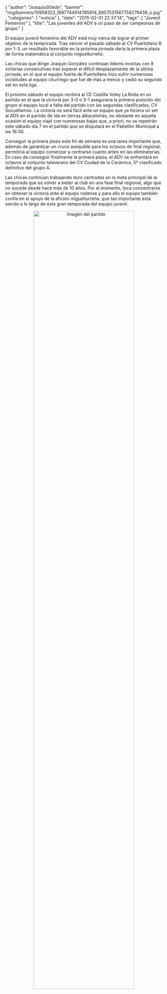 {
  "author": "Joaqu\u00edn", 
  "banner": "img/banners/10958322_1687744914785914_6857531567758279438_o.jpg", 
  "categories": [
    "noticia"
  ], 
  "date": "2015-02-01 22:37:14", 
  "tags": [
    "Juvenil Femenino"
  ], 
  "title": "Las juveniles del ADV a un paso de ser campeonas de grupo."
}

El equipo juvenil femenino del ADV está muy cerca de lograr el primer objetivo de la temporada. Tras vencer el pasado sábado al CV Puertollano B por 1-3, un resultado favorable en la próxima jornada daría la primera plaza de forma matemática al conjunto miguelturreño.

Las chicas que dirige Joaquín González continúan líderes invictas con 8 victorias consecutivas tras superar el difícil desplazamiento de la última jornada, en el que el equipo fuerte de Puertollano hizo sufrir numerosas vicisitudes al equipo churriego que fue de más a menos y cedió su segundo set en esta liga.

El próximo sábado el equipo recibirá al CE Castilla Voley La Roda en un partido en el que la victoria por 3-0 o 3-1 aseguraría la primera posición del grupo al equipo local a falta del partido con las segundas clasificadas, CV Socuéllamos. La victoria no será fácil ante un equipo que ya hiciera un set al ADV en el partido de ida en tierras albaceteñas, no obstante en aquella ocasión el equipo viajó con numerosas bajas que, a priori, no se repetirán este sábado día 7 en el partido que se disputará en el Pabellón Municipal a las 16:30.

Conseguir la primera plaza este fin de semana es una tarea importante que, además de garantizar un cruce asequible para los octavos de final regional, permitiría al equipo comenzar a centrarse cuanto antes en las eliminatorias. En caso de conseguir finalmente la primera plaza, el ADV se enfrentará en octavos al conjunto talaverano del CV Ciudad de la Cerámica, 5º clasificado definitivo del grupo A.

Las chicas continúan trabajando duro centradas en la meta principal de la temporada que es volver a meter al club en una fase final regional, algo que no sucede desde hace más de 10 años. Por el momento, toca concentrarse en obtener la victoria ante el equipo rodense y para ello el equipo también confía en el apoyo de la afición miguelturreña ,que tan importante está siendo a lo largo de esta gran temporada del equipo juvenil. 

<center>
<a target="_new" href="http://www.advmiguelturra.org/drupal/sites/default/files/10958322_1687744914785914_6857531567758279438_o.jpg"> 
<img alt="Imagen del partido" width="80%" align="center" src="http://www.advmiguelturra.org/drupal/sites/default/files/10958322_1687744914785914_6857531567758279438_o.jpg"/> </a> </center>

